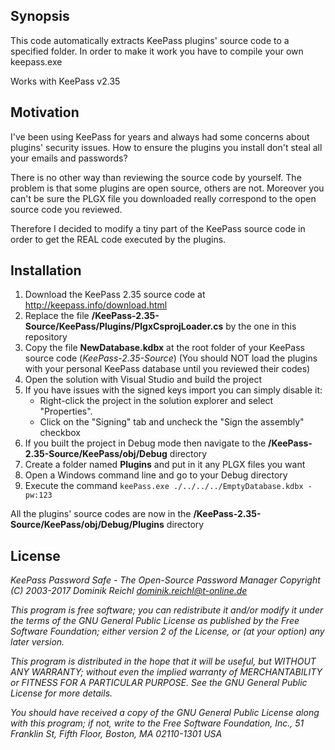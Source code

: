 ## Synopsis

This code automatically extracts KeePass plugins' source code to a specified folder. 
In order to make it work you have to compile your own keepass.exe

Works with KeePass v2.35

## Motivation

I've been using KeePass for years and always had some concerns about plugins' security issues. How to ensure the plugins you install don't steal all your emails and passwords?

There is no other way than reviewing the source code by yourself. 
The problem is that some plugins are open source, others are not. Moreover you can't be sure the PLGX file you downloaded really correspond to the open source code you reviewed.

Therefore I decided to modify a tiny part of the KeePass source code in order to get the REAL code executed by the plugins.

## Installation

1) Download the KeePass 2.35 source code at http://keepass.info/download.html
2) Replace the file **/KeePass-2.35-Source/KeePass/Plugins/PlgxCsprojLoader.cs** by the one in this repository
3) Copy the file **NewDatabase.kdbx** at the root folder of your KeePass source code (*KeePass-2.35-Source*) 
   (You should NOT load the plugins with your personal KeePass database until you reviewed their codes)
4) Open the solution with Visual Studio and build the project
5) If you have issues with the signed keys import you can simply disable it:
	- Right-click the project in the solution explorer and select "Properties".
	- Click on the "Signing" tab and uncheck the "Sign the assembly" checkbox
6) If you built the project in Debug mode then navigate to the **/KeePass-2.35-Source/KeePass/obj/Debug** directory
7) Create a folder named **Plugins** and put in it any PLGX files you want
8) Open a Windows command line and go to your Debug directory
9) Execute the command `keePass.exe ./../../../EmptyDatabase.kdbx -pw:123`

All the plugins' source codes are now in the **/KeePass-2.35-Source/KeePass/obj/Debug/Plugins** directory

## License

*KeePass Password Safe - The Open-Source Password Manager*
*Copyright (C) 2003-2017 Dominik Reichl <dominik.reichl@t-online.de>*

*This program is free software; you can redistribute it and/or modify*
*it under the terms of the GNU General Public License as published by*
*the Free Software Foundation; either version 2 of the License, or*
*(at your option) any later version.*

*This program is distributed in the hope that it will be useful,*
*but WITHOUT ANY WARRANTY; without even the implied warranty of*
*MERCHANTABILITY or FITNESS FOR A PARTICULAR PURPOSE.  See the*
*GNU General Public License for more details.*

*You should have received a copy of the GNU General Public License*
*along with this program; if not, write to the Free Software*
*Foundation, Inc., 51 Franklin St, Fifth Floor, Boston, MA  02110-1301  USA*